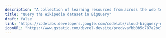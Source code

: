 ```yaml
---
description: "A collection of learning resources from across the web to help you skill up while at home"
title: "Query the Wikipedia dataset in BigQuery"
draft: false
link: "https://codelabs.developers.google.com/codelabs/cloud-bigquery-wikipedia/index.html?index=..%2F..index#0"
iconURL: "https://www.gstatic.com/devrel-devsite/prod/vafbb0b5d787a2bc7a3bcbfb9dfdb3baefdd01831979d5302dd65271466576cda/cloud/images/cloud-logo.svg?dcb_=0.06609720061385493"
---
```

